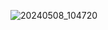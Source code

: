 
![20240508_104720](https://github.com/zatalian/rs485-shield/assets/160489963/31b09f83-0019-4127-8b7a-2e202380bc88)
